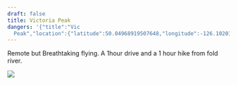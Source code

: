 ```yaml
---
draft: false
title: Victoria Peak
dangers: '{"title":"Vic
  Peak","location":{"latitude":50.04968919507648,"longitude":-126.10201698746607,"elevation":1878.343426866191},"view":{"latitude":49.983925769090554,"longitude":-126.06504486613322,"height":10391.848999127726,"heading":312.11460932538205,"pitch":-47.5223473485899,"roll":0.033494721082352366}}'
---
```

Remote but Breathtaking flying. A 1hour drive and a 1 hour hike from fold river.

![](/images/Victoria%20Peak/vic-peak-1.jpg)